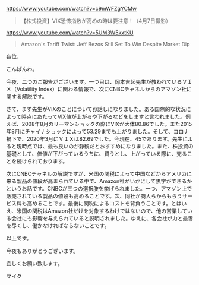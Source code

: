 https://www.youtube.com/watch?v=c9mWFZgYCMw

> 【株式投資】VIX恐怖指数が高めの時は要注意！（4月7日撮影） 

https://www.youtube.com/watch?v=5UM3W5kxtKU

> Amazon's Tariff Twist: Jeff Bezos Still Set To Win Despite Market Dip 

各位、

こんばんわ。

今夜、二つのご報告がございます。一つ目は、岡本吉起先生が教われているＶＩＸ（Volatility Index）に関わる情報で、次にCNBCチャネルからのアマゾン社に関する解説です。

さて、まず先生がVIXのことについてお話しになりました。ある国際的な状況によって時点にあたってVIX値が上がるや下がるなどをしますと言われました。例えば、2008年8月のリーマンショックの際にVIXが大体80.86でした。また2015年8月にチャイナショックによって53.29までも上がりました。そして、コロナ禍下で、2020年3月にＶＩＸは82.69でした。今現在、45であります。先生によると現時点では、最も良いのが静観だとおすすめになりました。また、株投資の基礎として、価値が下がっているうちに、買うとし、上がっている際に、売ることを続けられております。

次にCNBCチャネルの解説ですが、米国の関税によって中国などからアメリカに来る製品の値段が高まられている中で、Amazon社がいかにして黒字ができるかというお話です。CNBCが三つの選択肢を挙げられました。一つ、アマゾン上で販売されている製品の値段も高めることです。次、同社が商人らからもらうサービス料も高めることです。最後に関税によるコストを背負うことです。とはいえ、米国の関税はAmazon社だけを対象するわけではないので、他の営業している会社にも影響を与えられていると説明されました。ゆえに、各会社が力と最善を尽くし、働かなければならないことです。

以上です。

今夜もありがとうございます。

宜しくお願い致します。

マイク
